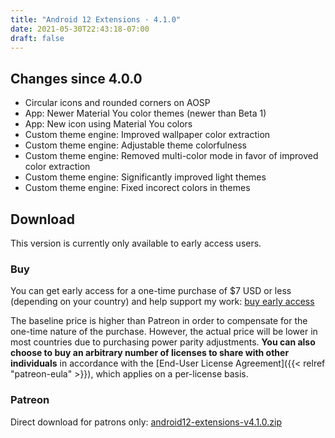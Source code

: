 ```yaml
---
title: "Android 12 Extensions · 4.1.0"
date: 2021-05-30T22:43:18-07:00
draft: false
---
```


## Changes since 4.0.0

- Circular icons and rounded corners on AOSP
- App: Newer Material You color themes (newer than Beta 1)
- App: New icon using Material You colors
- Custom theme engine: Improved wallpaper color extraction
- Custom theme engine: Adjustable theme colorfulness
- Custom theme engine: Removed multi-color mode in favor of improved color extraction
- Custom theme engine: Significantly improved light themes
- Custom theme engine: Fixed incorect colors in themes

## Download

This version is currently only available to early access users.

### Buy

You can get early access for a one-time purchase of $7 USD or less (depending on your country) and help support my work: [buy early access](https://patreon.kdrag0n.dev/buy/exclusive/android12-extensions-v4.1.0.zip)

The baseline price is higher than Patreon in order to compensate for the one-time nature of the purchase. However, the actual price will be lower in most countries due to purchasing power parity adjustments. **You can also choose to buy an arbitrary number of licenses to share with other individuals** in accordance with the [End-User License Agreement]({{< relref "patreon-eula" >}}), which applies on a per-license basis.

### Patreon

Direct download for patrons only: [android12-extensions-v4.1.0.zip](https://patreon.kdrag0n.dev/exclusive/android12-extensions-v4.1.0.zip)
